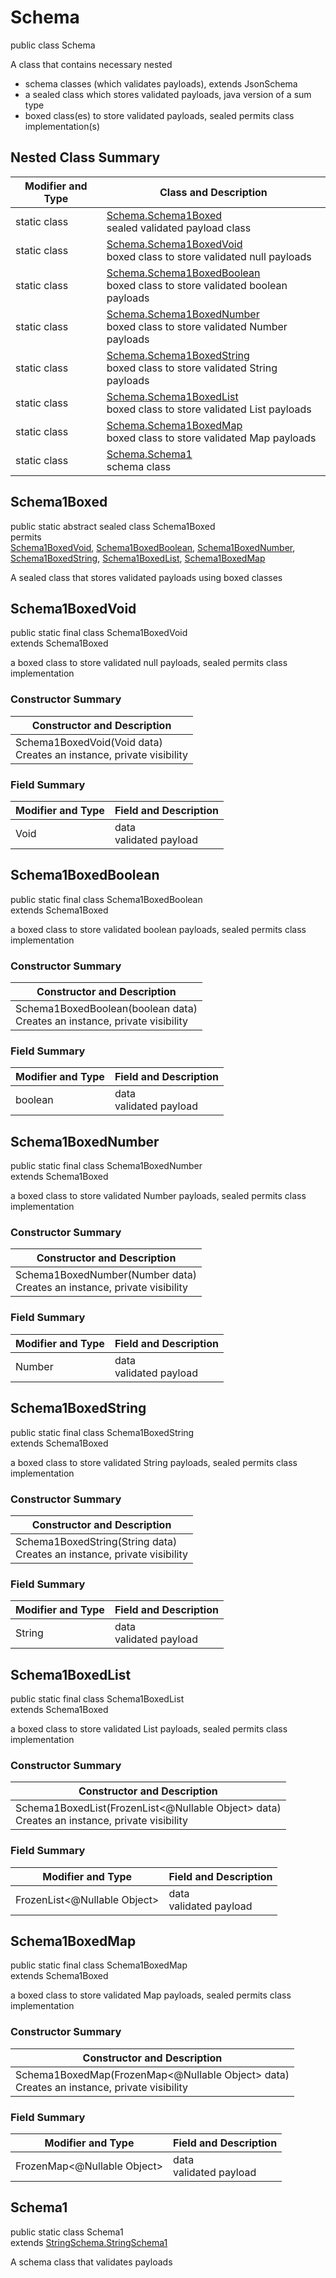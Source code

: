 # Schema
public class Schema

A class that contains necessary nested
- schema classes (which validates payloads), extends JsonSchema
- a sealed class which stores validated payloads, java version of a sum type
- boxed class(es) to store validated payloads, sealed permits class implementation(s)

## Nested Class Summary
| Modifier and Type | Class and Description |
| ----------------- | ---------------------- |
| static class | [Schema.Schema1Boxed](#schema1boxed)<br> sealed validated payload class |
| static class | [Schema.Schema1BoxedVoid](#schema1boxedvoid)<br> boxed class to store validated null payloads |
| static class | [Schema.Schema1BoxedBoolean](#schema1boxedboolean)<br> boxed class to store validated boolean payloads |
| static class | [Schema.Schema1BoxedNumber](#schema1boxednumber)<br> boxed class to store validated Number payloads |
| static class | [Schema.Schema1BoxedString](#schema1boxedstring)<br> boxed class to store validated String payloads |
| static class | [Schema.Schema1BoxedList](#schema1boxedlist)<br> boxed class to store validated List payloads |
| static class | [Schema.Schema1BoxedMap](#schema1boxedmap)<br> boxed class to store validated Map payloads |
| static class | [Schema.Schema1](#schema1)<br> schema class |

## Schema1Boxed
public static abstract sealed class Schema1Boxed<br>
permits<br>
[Schema1BoxedVoid](#schema1boxedvoid),
[Schema1BoxedBoolean](#schema1boxedboolean),
[Schema1BoxedNumber](#schema1boxednumber),
[Schema1BoxedString](#schema1boxedstring),
[Schema1BoxedList](#schema1boxedlist),
[Schema1BoxedMap](#schema1boxedmap)

A sealed class that stores validated payloads using boxed classes

## Schema1BoxedVoid
public static final class Schema1BoxedVoid<br>
extends Schema1Boxed

a boxed class to store validated null payloads, sealed permits class implementation

### Constructor Summary
| Constructor and Description |
| --------------------------- |
| Schema1BoxedVoid(Void data)<br>Creates an instance, private visibility |

### Field Summary
| Modifier and Type | Field and Description |
| ----------------- | ---------------------- |
| Void | data<br>validated payload |

## Schema1BoxedBoolean
public static final class Schema1BoxedBoolean<br>
extends Schema1Boxed

a boxed class to store validated boolean payloads, sealed permits class implementation

### Constructor Summary
| Constructor and Description |
| --------------------------- |
| Schema1BoxedBoolean(boolean data)<br>Creates an instance, private visibility |

### Field Summary
| Modifier and Type | Field and Description |
| ----------------- | ---------------------- |
| boolean | data<br>validated payload |

## Schema1BoxedNumber
public static final class Schema1BoxedNumber<br>
extends Schema1Boxed

a boxed class to store validated Number payloads, sealed permits class implementation

### Constructor Summary
| Constructor and Description |
| --------------------------- |
| Schema1BoxedNumber(Number data)<br>Creates an instance, private visibility |

### Field Summary
| Modifier and Type | Field and Description |
| ----------------- | ---------------------- |
| Number | data<br>validated payload |

## Schema1BoxedString
public static final class Schema1BoxedString<br>
extends Schema1Boxed

a boxed class to store validated String payloads, sealed permits class implementation

### Constructor Summary
| Constructor and Description |
| --------------------------- |
| Schema1BoxedString(String data)<br>Creates an instance, private visibility |

### Field Summary
| Modifier and Type | Field and Description |
| ----------------- | ---------------------- |
| String | data<br>validated payload |

## Schema1BoxedList
public static final class Schema1BoxedList<br>
extends Schema1Boxed

a boxed class to store validated List payloads, sealed permits class implementation

### Constructor Summary
| Constructor and Description |
| --------------------------- |
| Schema1BoxedList(FrozenList<@Nullable Object> data)<br>Creates an instance, private visibility |

### Field Summary
| Modifier and Type | Field and Description |
| ----------------- | ---------------------- |
| FrozenList<@Nullable Object> | data<br>validated payload |

## Schema1BoxedMap
public static final class Schema1BoxedMap<br>
extends Schema1Boxed

a boxed class to store validated Map payloads, sealed permits class implementation

### Constructor Summary
| Constructor and Description |
| --------------------------- |
| Schema1BoxedMap(FrozenMap<@Nullable Object> data)<br>Creates an instance, private visibility |

### Field Summary
| Modifier and Type | Field and Description |
| ----------------- | ---------------------- |
| FrozenMap<@Nullable Object> | data<br>validated payload |

## Schema1
public static class Schema1<br>
extends [StringSchema.StringSchema1](../../../../../../components/schemas/StringSchema.md#stringschema1)

A schema class that validates payloads

